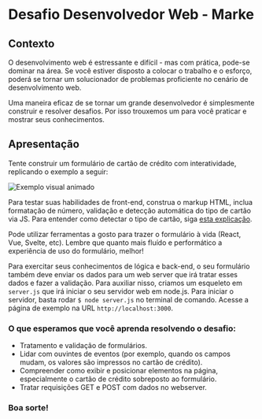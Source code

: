 # Desafio Desenvolvedor Web - Marke

## Contexto

O desenvolvimento web é estressante e difícil - mas com prática, pode-se dominar na área. Se você estiver disposto a colocar o trabalho e o esforço, poderá se tornar um solucionador de problemas proficiente no cenário de desenvolvimento web. 

Uma maneira eficaz de se tornar um grande desenvolvedor é simplesmente construir e resolver desafios. Por isso trouxemos um para você praticar e mostrar seus conhecimentos.

## Apresentação

Tente construir um formulário de cartão de crédito com interatividade, replicando o exemplo a seguir:

![Exemplo visual animado](exemplo.gif)

Para testar suas habilidades de front-end, construa o markup HTML, inclua formatação de número, validação e detecção automática do tipo de cartão via JS. Para entender como detectar o tipo de cartão, siga [esta explicação](https://money.howstuffworks.com/personal-finance/debt-management/credit-card1.htm).

Pode utilizar ferramentas a gosto para trazer o formulário à vida (React, Vue, Svelte, etc).
Lembre que quanto mais fluído e performático a experiência de uso do formulário, melhor!

Para exercitar seus conhecimentos de lógica e back-end, o seu formulário também deve enviar os dados para um web server que irá tratar esses dados e fazer a validação.
Para auxiliar nisso, criamos um esqueleto em `server.js` que irá iniciar o seu servidor web em node.js. Para iniciar o servidor, basta rodar `$ node server.js` no terminal de comando. Acesse a página de exemplo na URL `http://localhost:3000`.

### O que esperamos que você aprenda resolvendo o desafio:

- Tratamento e validação de formulários.
- Lidar com ouvintes de eventos (por exemplo, quando os campos mudam, os valores são impressos no cartão de crédito).
- Compreender como exibir e posicionar elementos na página, especialmente o cartão de crédito sobreposto ao formulário.
- Tratar requisições GET e POST com dados no webserver.

### Boa sorte!


